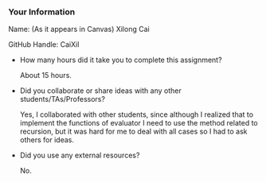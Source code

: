 ### Your Information

Name: (As it appears in Canvas) Xilong Cai

GitHub Handle: CaiXil

- How many hours did it take you to complete this assignment?

    About 15 hours.

- Did you collaborate or share ideas with any other students/TAs/Professors?

    Yes, I collaborated with other students, since although I realized that to implement the functions of evaluator I need to use the method related to recursion, but it was hard for me to deal with all cases so I had to ask others for ideas.

- Did you use any external resources?

    No.